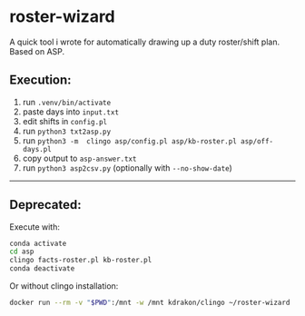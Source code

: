 # roster-wizard
A quick tool i wrote for automatically drawing up a duty roster/shift plan. Based on ASP.

## Execution:
1. run `.venv/bin/activate`
2. paste days into `input.txt`
3. edit shifts in `config.pl`
4. run `python3 txt2asp.py`
5. run `python3 -m  clingo asp/config.pl asp/kb-roster.pl asp/off-days.pl`
6. copy output to `asp-answer.txt`
7. run `python3 asp2csv.py` (optionally with `--no-show-date`)

---

## Deprecated:
Execute with: 
```bash
conda activate
cd asp
clingo facts-roster.pl kb-roster.pl
conda deactivate
```

Or without clingo installation:
```bash
docker run --rm -v "$PWD":/mnt -w /mnt kdrakon/clingo ~/roster-wizard
```